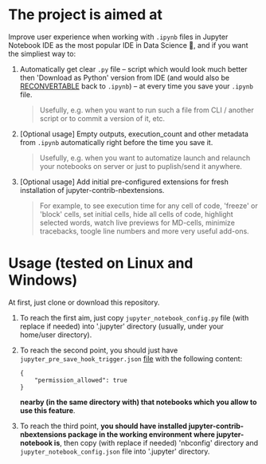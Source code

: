 # The project is aimed at
Improve user experience when working with `.ipynb` files in Jupyter Notebook IDE as the most popular IDE in Data Science 🤟, and if you want the simpliest way to:  

1. Automatically get clear `.py` file – script which would look much better then 'Download as Python' version from IDE (and would also be [RECONVERTABLE](https://github.com/lyrics-by-vlad/any_project_template/tree/main) back to `.ipynb`) – at every time you save your `.ipynb` file.
   
   > Usefully, e.g. when you want to run such a file from CLI / another script or to commit a version of it, etc.
   
3. [Optional usage] Empty outputs, execution_count and other metadata from `.ipynb` automatically right before the time you save it.
   
   > Usefully, e.g. when you want to automatize launch and relaunch your notebooks on server or just to puplish/send it anywhere.
   
3. [Optional usage] Add initial pre-configured extensions for fresh installation of jupyter-contrib-nbextensions.
   
   > For example, to see execution time for any cell of code, 'freeze' or 'block' cells, set initial cells, hide all cells of code, highlight selected words, watch live previews for MD-cells, minimize tracebacks, toogle line numbers and more very useful add-ons.
   
  
# Usage (tested on Linux and Windows)
At first, just clone or download this repository.  

1. To reach the first aim, just copy `jupyter_notebook_config.py` file (with replace if needed) into '.jupyter' directory (usually, under your home/user directory).
1. To reach the second point, you should just have `jupyter_pre_save_hook_trigger.json` [file](https://github.com/lyrics-by-vlad/any_project_template/blob/main/jupyter_pre_save_hook_trigger.json) with the following content:
   ```
   {
       "permission_allowed": true
   }
   ``` 
   **nearby (in the same directory with) that notebooks which you allow to use this feature**.  
   
1. To reach the third point, **you should have installed jupyter-contrib-nbextensions package in the working environment where jupyter-notebook is**, then copy (with replace if needed) 'nbconfig' directory and `jupyter_notebook_config.json` file into '.jupyter' directory.
